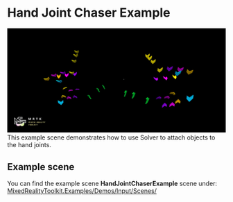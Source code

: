 # Hand Joint Chaser Example
![](../Documentation/Images/HandJointChaser/MRTK_HandJointChaser_Main.jpg)
This example scene demonstrates how to use Solver to attach objects to the hand joints. 

## Example scene
You can find the example scene **HandJointChaserExample** scene under:
[MixedRealityToolkit.Examples/Demos/Input/Scenes/](/Assets/MixedRealityToolkit.Examples/Demos/Input/Scenes)
